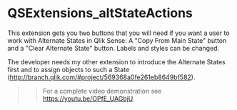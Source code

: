 # QSExtensions_altStateActions

This extension gets you two buttons that you will need if you want a user to 
work with Alternate States in Qlik Sense: A "Copy From Main State" button and 
a "Clear Alternate State" button. Labels and styles can be changed. 

The developer needs my other extension to introduce the Alternate States first
and to assign objects to such a State (http://branch.qlik.com/#project/569368a0fe261eb8649bf582).

>> For a complete video demonstration see https://youtu.be/OPfE_UAGbjU
